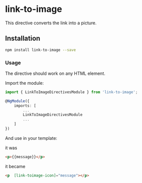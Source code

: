# link-to-image
This directive converts the link into a picture.

## Installation 
```sh
npm install link-to-image --save
```

### Usage
The directive should work on any HTML element.

Import the module:
```ts
import { LinkToImageDirectivesModule } from 'link-to-image';

@NgModule({
    imports: [
        ...
        LinkToImageDirectivesModule
        ...
    ]
})
```

And use in your template:

it was
```html
<p>{{message}}</p>
```

it became
```html
<p  [link-toimage-icon]="message"></p>
```
